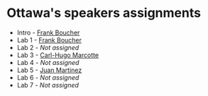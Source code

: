 # Ottawa's speakers assignments
* Intro - [Frank Boucher](https://github.com/FBoucher)
* Lab 1 - [Frank Boucher](https://github.com/FBoucher)
* Lab 2 - _Not assigned_
* Lab 3 - [Carl-Hugo Marcotte](https://github.com/Carl-Hugo)
* Lab 4 - _Not assigned_
* Lab 5 - [Juan Martinez](https://github.com/arribajuan)
* Lab 6 - _Not assigned_
* Lab 7 - _Not assigned_
